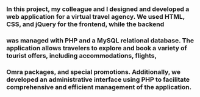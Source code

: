 ### In this project, my colleague and I designed and developed a web application for a virtual travel agency. We used HTML, CSS, and jQuery for the frontend, while the backend
### was managed with PHP and a MySQL relational database. The application allows travelers to explore and book a variety of tourist offers, including accommodations, flights, 
### Omra packages, and special promotions. Additionally, we developed an administrative interface using PHP to facilitate comprehensive and efficient management of the application.
